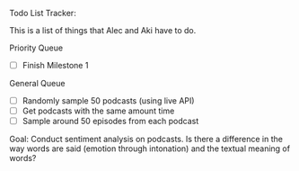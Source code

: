 

Todo List Tracker:

This is a list of things that Alec and Aki have to do.

Priority Queue
- [ ] Finish Milestone 1

General Queue

- [ ] Randomly sample 50 podcasts (using live API)
- [ ] Get podcasts with the same amount time 
- [ ] Sample around 50 episodes from each podcast  

Goal: Conduct sentiment analysis on podcasts. Is there a difference in the way words are said (emotion through intonation) and the textual meaning of words? 



